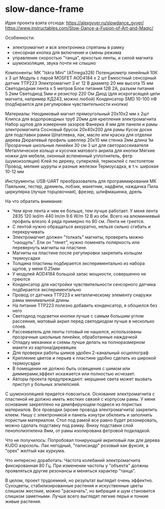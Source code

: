 # slow-dance-frame

Идея проекта взята отсюда:
https://alexgyver.ru/slowdance_gyver/
https://www.instructables.com/Slow-Dance-a-Fusion-of-Art-and-Magic/

Особенности:
* электромагнит и вся электроника спрятаны в рамку
* сенсорная кнопка для включения и смены режима
* управление скоростью "танца", яркостью ленты, и силой магнита
* шумоизоляция, звука почти не слышно

Компоненты:
МК "Iskra Mini" (ATmega328)
Потенциометр линейный 10К х 3 шт
Модуль с парой MOSFET AOD4184 х 2 шт
Ёмкостный сенсорный датчик TTP223
Электромагнит 3 кг 12 В диаметр 20 мм высота 15 мм
Светодиодная лента х 5 метров 
Блок питания 12В 2A, разъем питания 5.2мм
Светодиод 5мм и резистор 220 Ом
Диод (для искрогасящей цепи магнита, например КД243, можно любой)
Конденсатор SMD 10-100 пФ (подбирается для регулировки чувствительности кнопки)   

Материалы:
Неодимовый магнит прямоугольный 20x10x2 мм х 2шт
Клипса для водопроводных труб 20мм для крепления электромагнита
Набор щупов для измерения зазоров
Фанерка 4 мм для панели и рамы электромагнита
Сосновый брусок 20х40х200 для рамы
Кусок доски для подставки рамки
Шпатлевка, лак, масло или краска для отделки дерева
Дюралевый профиль швеллер 20х10 мм стенка 2мм длина 1м
Прозрачные школьные линейки 30 см 3 шт для светорассеивателя
Металлическое кольцо и кусочки матового акрила для кнопки
Мягкие ножки для мебели, оконный вспененный уплотнитель, фетр (шумоизоляция)
Клей по дереву, суперклей, термоклей с пистолетом
Провод, мелкие шурупы и разные железки 
Термоусадка, в т.ч. широкая 10-12 мм

Инструменты:
USB-UART преобразователь для программирования МК
Паяльник, тестер, дремель, лобзик, макетник, надфили, наждачка
Пила циркулярка (лучше торцовочная), фрезер, шлифмашинка, дрель


На что обратить внимание:
* Чем ярче лента и чем ее больше, тем лучше работает. У меня лента 2835 120 led/m 440 lm/m 9.6 W/m 12 В из оби. Всего на алюминиевый профиль влезло 4 ряда примерно по 80 см. Лента не греется.
* С лентой нужно обращаться аккуратно, нельзя сильно сгибать и перекручивать
* Электромагнит должен "толкать" магниты, проверить можно "наощупь". Ели он "тянет", нужно поменять полярность или перевернуть магниты на пластине.  
* Магниты на пластине после регулировки закрепить кольцом термоусадки
* Толщина пластины подбирается экспериментально из набора щупов, у меня 0.25мм
* У модулей AOD4184 большой запас мощности, совершенно не греются
* Конденсатор для настройки чувствительности сенсорного датчика подбирается экспериментально
* Провод от датчика TTP223 к металлическому элементу снаружи рамы минимальной длины 
* На питание TTP223 полезно добавить конденсатор, я обошелся без него
* Светодиод подсветки кнопки лучше с самым большим углом рассеяния, матовый акрил перед светодиодом лучше в несколько слоев.
* Рассеиватель для ленты готовый не нашелся, использованы прозрачные школьные линейки, обработанные наждачкой
* Отладку механики и схемы лучше делать на полноразмерном макете из картона/деревяшек 
* Для проверки работы шимов удобен 2-канальный осциллограф
* Крепление цветов и перьев  к пластине удобно сделать из широкой термоусадки
* В помещении не должно быть освещения с шимом или диммерами,эффект искажается или полностью исчезает.
* Авторы проекта предупреждают: мерцание света может вызвать приступ у больных эпилепсией. 

С шумоизоляцией придется повозиться.
Основание электромагнита с пластиной не должно иметь жестких связей с корпусом рамы.
У меня основание закреплено на демпфирующем подвесе из пористых материалов.
Все проводки (кроме провода электромагнита) закрепить клеем.
Нишу с электроникой и панель изнутри обклеить и заполнить пористым материалом.
Стол под рамой все равно будет резонировать, можно сделать подставку под рамау.
Внизу подставки слой пенополиэтилена 8мм, от рамы изолирована фетровой подкладкой.

Что не получилось:
Попробовал тонирующий акриловый лак для дерева KUDO аэрозоль. Лак негодный, "палисандр" розовый как фуксия, а "орех" желтый как куркума.

Что интересно доработать:
Частота колебаний электромагнита фиксированная 80 Гц. При изменении частоты у "объекта"  должны проявляться другие резонансы и меняться характер "танца".

В целом, проект трудоемкий, но результат выглядит очень эффектно.
Сухоцветы, стабилизированные растения и искуственные цветы слишком жесткие, можно "раскачать", но вибрация и шум становится слишком заметными. 
Лучше всего выглядят легкие перья и тонкие живые растения.


















